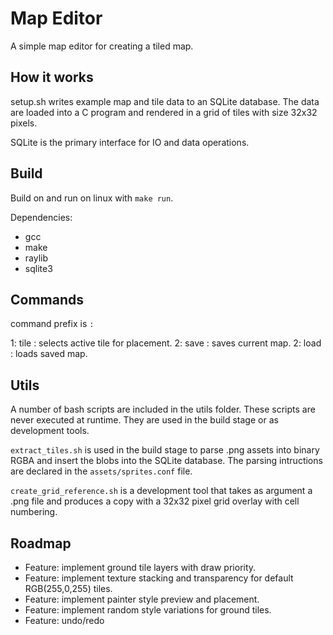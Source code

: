 # Map Editor
A simple map editor for creating a tiled map. 

## How it works
setup.sh writes example map and tile data to an SQLite database. The data are
loaded into a C program and rendered in a grid of tiles with size 32x32 pixels.

SQLite is the primary interface for IO and data operations.

## Build

Build on and run on linux with `make run`.

Dependencies:
 - gcc
 - make
 - raylib
 - sqlite3

## Commands

command prefix is `:`

1: tile <key>: selects active tile for placement.
2: save <name>: saves current map.
2: load <name>: loads saved map.

## Utils

A number of bash scripts are included in the utils folder. These scripts are
never executed at runtime. They are used in the build stage or as development
tools.

`extract_tiles.sh` is used in the build stage to parse .png assets into binary
RGBA and insert the blobs into the SQLite database. The parsing intructions are
declared in the `assets/sprites.conf` file.

`create_grid_reference.sh` is a development tool that takes as argument a .png
file and produces a copy with a 32x32 pixel grid overlay with cell numbering.

## Roadmap

- Feature: implement ground tile layers with draw priority.
- Feature: implement texture stacking and transparency for default RGB(255,0,255) tiles.
- Feature: implement painter style preview and placement.
- Feature: implement random style variations for ground tiles.
- Feature: undo/redo





